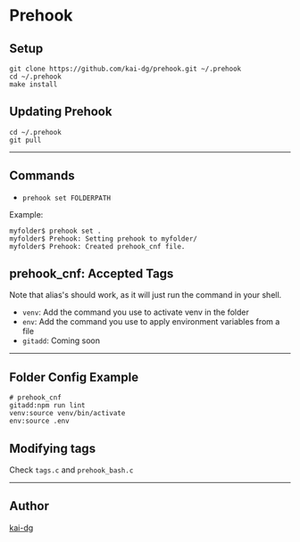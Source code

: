 # Prehook

## Setup
```
git clone https://github.com/kai-dg/prehook.git ~/.prehook
cd ~/.prehook
make install
```

## Updating Prehook
```
cd ~/.prehook
git pull
```

---

## Commands

- `prehook set FOLDERPATH`

Example:

```
myfolder$ prehook set .
myfolder$ Prehook: Setting prehook to myfolder/
myfolder$ Prehook: Created prehook_cnf file.
```

## prehook_cnf: Accepted Tags
Note that alias's should work, as it will just run the command in your shell.

- `venv`: Add the command you use to activate venv in the folder
- `env`: Add the command you use to apply environment variables from a file
- `gitadd`: Coming soon

---

## Folder Config Example
```
# prehook_cnf
gitadd:npm run lint
venv:source venv/bin/activate
env:source .env
```

## Modifying tags
Check `tags.c` and `prehook_bash.c`

---

## Author
[kai-dg](https://github.com/kai-dg)
